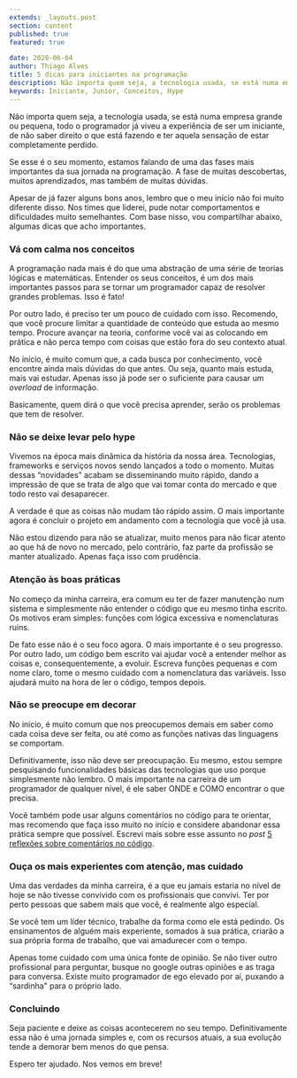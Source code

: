 ```yaml
---
extends: _layouts.post
section: content
published: true
featured: true

date: 2020-06-04
author: Thiago Alves
title: 5 dicas para iniciantes na programação
description: Não importa quem seja, a tecnologia usada, se está numa empresa grande ou pequena, todo o programador já viveu a experiência de ser um iniciante, de não saber direito o que está fazendo e ter aquela sensação de estar completamente perdido. 
keywords: Iniciante, Junior, Conceitos, Hype 
---
```


Não importa quem seja, a tecnologia usada, se está numa empresa grande ou pequena, todo o programador já viveu a experiência de ser um iniciante, de não saber direito o que está fazendo e ter aquela sensação de estar completamente perdido. 

Se esse é o seu momento, estamos falando de uma das fases mais importantes da sua jornada na programação. A fase de muitas descobertas, muitos aprendizados, mas também de muitas dúvidas. 

Apesar de já fazer alguns bons anos, lembro que o meu início não foi muito diferente disso. Nos times que liderei, pude notar comportamentos e dificuldades muito semelhantes. Com base nisso, vou compartilhar abaixo, algumas dicas que acho importantes.

### Vá com calma nos conceitos

A programação nada mais é do que uma abstração de uma série de teorias lógicas e matemáticas. Entender os seus conceitos, é um dos mais importantes passos para se tornar um programador capaz de resolver grandes problemas. Isso é fato!

Por outro lado, é preciso ter um pouco de cuidado com isso. Recomendo, que você procure limitar a quantidade de conteúdo que estuda ao mesmo tempo. Procure avançar na teoria, conforme você vai as colocando em prática e não perca tempo com coisas que estão fora do seu contexto atual.

No início, é muito comum que, a cada busca por conhecimento, você encontre ainda mais dúvidas do que antes. Ou seja, quanto mais estuda, mais vai estudar. Apenas isso já pode ser o suficiente para causar um _overload_ de informação. 

Basicamente, quem dirá o que você precisa aprender, serão os problemas que tem de resolver.

### Não se deixe levar pelo hype

Vivemos na época mais dinâmica da história da nossa área. Tecnologias, frameworks e serviços novos sendo lançados a todo o momento. Muitas dessas “novidades” acabam se disseminando muito rápido, dando a impressão de que se trata de algo que vai tomar conta do mercado e que todo resto vai desaparecer.

A verdade é que as coisas não mudam tão rápido assim. O mais importante agora é concluir o projeto em andamento com a tecnologia que você já usa.

Não estou dizendo para não se atualizar, muito menos para não ficar atento ao que há de novo no mercado, pelo contrário, faz parte da profissão se manter atualizado. Apenas faça isso com prudência. 

### Atenção às boas práticas

No começo da minha carreira, era comum eu ter de fazer manutenção num sistema e simplesmente não entender o código que eu mesmo tinha escrito. Os motivos eram simples: funções com lógica excessiva e nomenclaturas ruins.

De fato esse não é o seu foco agora. O mais importante é o seu progresso. Por outro lado, um código bem escrito vai ajudar você a entender melhor as coisas e, consequentemente, a evoluir. Escreva funções pequenas e com nome claro, tome o mesmo cuidado com a nomenclatura das variáveis. Isso ajudará muito na hora de ler o código, tempos depois.

### Não se preocupe em decorar

No início, é muito comum que nos preocupemos demais em saber como cada coisa deve ser feita, ou até como as funções nativas das linguagens se comportam.

Definitivamente, isso não deve ser preocupação. Eu mesmo, estou sempre pesquisando funcionalidades básicas das tecnologias que uso porque simplesmente não lembro. O mais importante na carreira de um programador de qualquer nível, é ele saber ONDE e COMO encontrar o que precisa.

Você também pode usar alguns comentários no código para te orientar, mas recomendo que faça isso muito no início e considere abandonar essa prática sempre que possível. Escrevi mais sobre esse assunto no _post_ [5 reflexões sobre comentários no código](/blog/5-reflexoes-sobre-comentarios-no-codigo/).

### Ouça os mais experientes com atenção, mas cuidado

Uma das verdades da minha carreira, é a que eu jamais estaria no nível de hoje se não tivesse convivido com os profissionais que convivi. Ter por perto pessoas que sabem mais que você, é realmente algo especial.

Se você tem um líder técnico, trabalhe da forma como ele está pedindo. Os ensinamentos de alguém mais experiente, somados à sua prática, criarão a sua própria forma de trabalho, que vai amadurecer com o tempo.

Apenas tome cuidado com uma única fonte de opinião. Se não tiver outro profissional para perguntar, busque no google outras opiniões e as traga para conversa. Existe muito programador de ego elevado por aí, puxando a “sardinha" para o próprio lado.

### Concluindo

Seja paciente e deixe as coisas acontecerem no seu tempo. Definitivamente essa não é uma jornada simples e, com os recursos atuais, a sua evolução tende a demorar bem menos do que pensa.

Espero ter ajudado. Nos vemos em breve!
